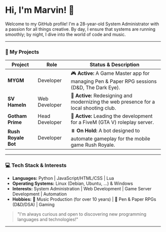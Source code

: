 # Hi, I'm Marvin! 👋

Welcome to my GitHub profile! I'm a 28-year-old System Administrator with a passion for all things creative. By day, I ensure that systems are running smoothly; by night, I dive into the world of code and music.

---

### 🚀 My Projects

| Project           | Role                | Status & Description                                                              |
|-------------------|----------------------|-----------------------------------------------------------------------------------|
| **MYGM** | Developer           | 🎮 **Active:** A Game Master app for managing Pen & Paper RPG sessions (D&D, The Dark Eye). |
| **SV Hameln** | Web Developer       | 🎯 **Active:** Redesigning and modernizing the web presence for a local shooting club. |
| **Gotham Prime** | Head Developer      | 🚓 **Active:** Leading the development for a FiveM (GTA V) roleplay server.         |
| **Rush Royale Bot** | Developer           | ⏸️ **On Hold:** A bot designed to automate gameplay for the mobile game Rush Royale. |

---

### 💻 Tech Stack & Interests

- **Languages:** Python | JavaScript/HTML/CSS | Lua
- **Operating Systems:** Linux (Debian, Ubuntu, ...) & Windows
- **Interests:** System Administration | Web Development | Game Server Development | Automation
- **Hobbies:** 🎹 Music Production (for over 10 years) | 🎲 Pen & Paper RPGs (D&D/DSA) | Gaming

> "I'm always curious and open to discovering new programming languages and technologies!"

---
